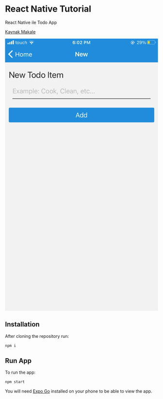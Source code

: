 # React Native Tutorial

React Native ile Todo App

[Kaynak Makale](https://blog.shahednasser.com/react-native-tutorial-create-your-first-app/)

![](./todoapp.png)

## Installation

After cloning the repository run:

```bash
npm i
```

## Run App

To run the app:

```bash
npm start
```

You will need [Expo Go](https://expo.dev/client) installed on your phone to be able to view the app.
